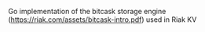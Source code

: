 Go implementation of the bitcask storage engine (https://riak.com/assets/bitcask-intro.pdf) used in Riak KV
